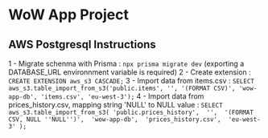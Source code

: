 # WoW App Project

## AWS Postgresql Instructions

1 - Migrate schenma with Prisma : `npx prisma migrate dev` (exporting a DATABASE_URL environnment variable is required)
2 - Create extension : `CREATE EXTENSION aws_s3 CASCADE;`
3 - Import data from items.csv : `SELECT aws_s3.table_import_from_s3('public.items', '', '(FORMAT CSV)', 'wow-app-db', 'items.csv', 'eu-west-3');`
4 - Import data from prices_history.csv, mapping string 'NULL' to NULL value : `SELECT aws_s3.table_import_from_s3(
    'public.prices_history', 
    '', 
    '(FORMAT CSV, NULL ''NULL'')', 
    'wow-app-db', 
    'prices_history.csv', 
    'eu-west-3'
);`
